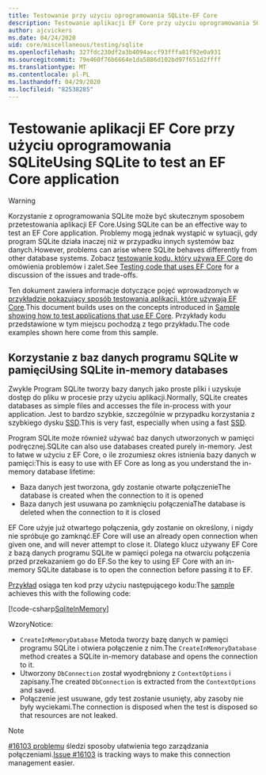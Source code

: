 ```yaml
---
title: Testowanie przy użyciu oprogramowania SQLite-EF Core
description: Testowanie aplikacji EF Core przy użyciu oprogramowania SQLite
author: ajcvickers
ms.date: 04/24/2020
uid: core/miscellaneous/testing/sqlite
ms.openlocfilehash: 327fdc230df2a3b4094accf93fffa81f92e0a931
ms.sourcegitcommit: 79e460f76b6664e1da5886d102bd97f651d2ffff
ms.translationtype: MT
ms.contentlocale: pl-PL
ms.lasthandoff: 04/29/2020
ms.locfileid: "82538285"
---
```

# <a name="using-sqlite-to-test-an-ef-core-application"></a><span data-ttu-id="8747b-103">Testowanie aplikacji EF Core przy użyciu oprogramowania SQLite</span><span class="sxs-lookup"><span data-stu-id="8747b-103">Using SQLite to test an EF Core application</span></span>

> [!WARNING]
> <span data-ttu-id="8747b-104">Korzystanie z oprogramowania SQLite może być skutecznym sposobem przetestowania aplikacji EF Core.</span><span class="sxs-lookup"><span data-stu-id="8747b-104">Using SQLite can be an effective way to test an EF Core application.</span></span>
> <span data-ttu-id="8747b-105">Problemy mogą jednak wystąpić w sytuacji, gdy program SQLite działa inaczej niż w przypadku innych systemów baz danych.</span><span class="sxs-lookup"><span data-stu-id="8747b-105">However, problems can arise where SQLite behaves differently from other database systems.</span></span> <span data-ttu-id="8747b-106">Zobacz [testowanie kodu, który używa EF Core](xref:core/miscellaneous/testing/index) do omówienia problemów i zalet.</span><span class="sxs-lookup"><span data-stu-id="8747b-106">See [Testing code that uses EF Core](xref:core/miscellaneous/testing/index) for a discussion of the issues and trade-offs.</span></span>  

<span data-ttu-id="8747b-107">Ten dokument zawiera informacje dotyczące pojęć wprowadzonych w [przykładzie pokazujący sposób testowania aplikacji, które używają EF Core](xref:core/miscellaneous/testing/testing-sample).</span><span class="sxs-lookup"><span data-stu-id="8747b-107">This document builds uses on the concepts introduced in [Sample showing how to test applications that use EF Core](xref:core/miscellaneous/testing/testing-sample).</span></span>
<span data-ttu-id="8747b-108">Przykłady kodu przedstawione w tym miejscu pochodzą z tego przykładu.</span><span class="sxs-lookup"><span data-stu-id="8747b-108">The code examples shown here come from this sample.</span></span>

## <a name="using-sqlite-in-memory-databases"></a><span data-ttu-id="8747b-109">Korzystanie z baz danych programu SQLite w pamięci</span><span class="sxs-lookup"><span data-stu-id="8747b-109">Using SQLite in-memory databases</span></span>

<span data-ttu-id="8747b-110">Zwykle Program SQLite tworzy bazy danych jako proste pliki i uzyskuje dostęp do pliku w procesie przy użyciu aplikacji.</span><span class="sxs-lookup"><span data-stu-id="8747b-110">Normally, SQLite creates databases as simple files and accesses the file in-process with your application.</span></span>
<span data-ttu-id="8747b-111">Jest to bardzo szybkie, szczególnie w przypadku korzystania z szybkiego dysku [SSD](https://en.wikipedia.org/wiki/Solid-state_drive).</span><span class="sxs-lookup"><span data-stu-id="8747b-111">This is very fast, especially when using a fast [SSD](https://en.wikipedia.org/wiki/Solid-state_drive).</span></span> 

<span data-ttu-id="8747b-112">Program SQLite może również używać baz danych utworzonych w pamięci podręcznej.</span><span class="sxs-lookup"><span data-stu-id="8747b-112">SQLite can also use databases created purely in-memory.</span></span>
<span data-ttu-id="8747b-113">Jest to łatwe w użyciu z EF Core, o ile zrozumiesz okres istnienia bazy danych w pamięci:</span><span class="sxs-lookup"><span data-stu-id="8747b-113">This is easy to use with EF Core as long as you understand the in-memory database lifetime:</span></span>
* <span data-ttu-id="8747b-114">Baza danych jest tworzona, gdy zostanie otwarte połączenie</span><span class="sxs-lookup"><span data-stu-id="8747b-114">The database is created when the connection to it is opened</span></span>
* <span data-ttu-id="8747b-115">Baza danych jest usuwana po zamknięciu połączenia</span><span class="sxs-lookup"><span data-stu-id="8747b-115">The database is deleted when the connection to it is closed</span></span>

<span data-ttu-id="8747b-116">EF Core użyje już otwartego połączenia, gdy zostanie on określony, i nigdy nie spróbuje go zamknąć.</span><span class="sxs-lookup"><span data-stu-id="8747b-116">EF Core will use an already open connection when given one, and will never attempt to close it.</span></span>
<span data-ttu-id="8747b-117">Dlatego klucz używany EF Core z bazą danych programu SQLite w pamięci polega na otwarciu połączenia przed przekazaniem go do EF.</span><span class="sxs-lookup"><span data-stu-id="8747b-117">So the key to using EF Core with an in-memory SQLite database is to open the connection before passing it to EF.</span></span>  

<span data-ttu-id="8747b-118">[Przykład](xref:core/miscellaneous/testing/testing-sample) osiąga ten kod przy użyciu następującego kodu:</span><span class="sxs-lookup"><span data-stu-id="8747b-118">The [sample](xref:core/miscellaneous/testing/testing-sample) achieves this with the following code:</span></span>

[!code-csharp[SqliteInMemory](../../../../samples/core/Miscellaneous/Testing/ItemsWebApi/Tests/SqliteInMemoryItemsControllerTest.cs?name=SqliteInMemory)]

<span data-ttu-id="8747b-119">Wzory</span><span class="sxs-lookup"><span data-stu-id="8747b-119">Notice:</span></span>
* <span data-ttu-id="8747b-120">`CreateInMemoryDatabase` Metoda tworzy bazę danych w pamięci programu SQLite i otwiera połączenie z nim.</span><span class="sxs-lookup"><span data-stu-id="8747b-120">The `CreateInMemoryDatabase` method creates a SQLite in-memory database and opens the connection to it.</span></span>
* <span data-ttu-id="8747b-121">Utworzony `DbConnection` został wyodrębniony z `ContextOptions` i zapisany.</span><span class="sxs-lookup"><span data-stu-id="8747b-121">The created `DbConnection` is extracted from the `ContextOptions` and saved.</span></span>
* <span data-ttu-id="8747b-122">Połączenie jest usuwane, gdy test zostanie usunięty, aby zasoby nie były wyciekami.</span><span class="sxs-lookup"><span data-stu-id="8747b-122">The connection is disposed when the test is disposed so that resources are not leaked.</span></span> 

> [!NOTE]
> <span data-ttu-id="8747b-123">[#16103 problemu](https://github.com/dotnet/efcore/issues/16103) śledzi sposoby ułatwienia tego zarządzania połączeniami.</span><span class="sxs-lookup"><span data-stu-id="8747b-123">[Issue #16103](https://github.com/dotnet/efcore/issues/16103) is tracking ways to make this connection management easier.</span></span> 

